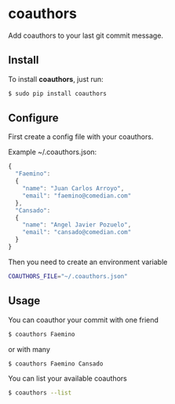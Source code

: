# coauthors
Add coauthors to your last git commit message.

## Install

To install **coauthors**, just run:

```sh
$ sudo pip install coauthors
```

## Configure

First create a config file with your coauthors.

Example ~/.coauthors.json:

```javascript
{
  "Faemino":
  {
    "name": "Juan Carlos Arroyo",
    "email": "faemino@comedian.com"
  },
  "Cansado":
  {
    "name": "Angel Javier Pozuelo",
    "email": "cansado@comedian.com"
  }
}
```

Then you need to create an environment variable

```sh
COAUTHORS_FILE="~/.coauthors.json"
```

## Usage

You can coauthor your commit with one friend
```sh
$ coauthors Faemino
```

or with many
```sh
$ coauthors Faemino Cansado
```

You can list your available coauthors
```sh
$ coauthors --list
```
